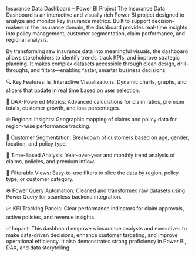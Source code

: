 Insurance Data Dashboard – Power BI Project
The Insurance Data Dashboard is an interactive and visually rich Power BI project designed to analyze and monitor key insurance metrics. Built to support decision-makers in the insurance domain, the dashboard provides real-time insights into policy management, customer segmentation, claim performance, and regional analysis.

By transforming raw insurance data into meaningful visuals, the dashboard allows stakeholders to identify trends, track KPIs, and improve strategic planning. It makes complex datasets accessible through clean design, drill-throughs, and filters—enabling faster, smarter business decisions.


🔍 Key Features:
📊 Interactive Visualizations: Dynamic charts, graphs, and slicers that update in real time based on user selection.

🧮 DAX-Powered Metrics: Advanced calculations for claim ratios, premium totals, customer growth, and loss percentages.

🌐 Regional Insights: Geographic mapping of claims and policy data for region-wise performance tracking.

👥 Customer Segmentation: Breakdown of customers based on age, gender, location, and policy type.

📅 Time-Based Analysis: Year-over-year and monthly trend analysis of claims, policies, and premium inflow.

🔄 Filterable Views: Easy-to-use filters to slice the data by region, policy type, or customer category.

⚙️ Power Query Automation: Cleaned and transformed raw datasets using Power Query for seamless backend integration.

📈 KPI Tracking Panels: Clear performance indicators for claim approvals, active policies, and revenue insights.


✅ Impact:
This dashboard empowers insurance analysts and executives to make data-driven decisions, enhance customer targeting, and improve operational efficiency. It also demonstrates strong proficiency in Power BI, DAX, and data storytelling.

